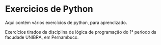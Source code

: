# Exercicios de Python

Aqui contém vários exercícios de python, para aprendizado.

Exercícios tirados da disciplina de lógica de programação do 1° periodo da facudade UNIBRA, em Pernambuco.